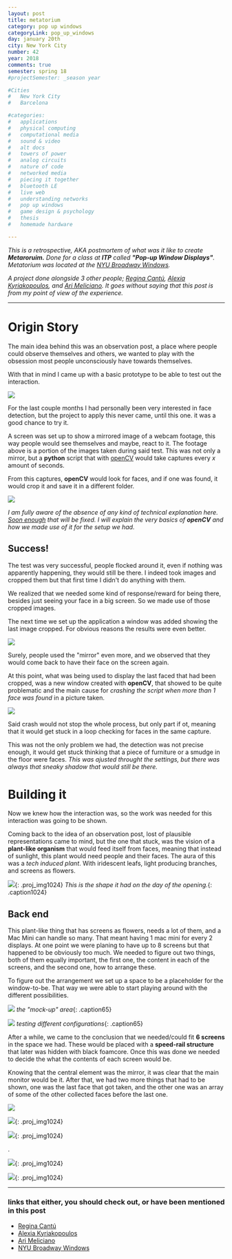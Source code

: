 ```yaml
---
layout: post
title: metatorium
category: pop up windows
categoryLink: pop_up_windows
day: january 20th
city: New York City
number: 42
year: 2018
comments: true
semester: spring 18
#projectSemester: _season year

#Cities
#	New York City
#	Barcelona

#categories:
#	applications
#	physical computing 
#	computational media 
#	sound & video 
#	alt docs
#	towers of power 
#	analog circuits 
#	nature of code
#	networked media
#	piecing it together
#	bluetooth LE
#	live web
#	understanding networks
#	pop up windows
#	game design & psychology
#	thesis
#	homemade hardware

---
```


_This is a retrospective, AKA postmortem of what was it like to create **Metaroruim.** Done for a class at **ITP** called **"Pop-up Window Displays"**. Metatorium was located at the [NYU Broadway Windows](https://www.google.com/maps/place/40°43'54.9%22N+73°59'29.7%22W/@40.731923,-73.992312,18z/data=!3m1!4b1!4m6!3m5!1s0x0:0x0!7e2!8m2!3d40.7319232!4d-73.9915898)._

_A project done alongside 3 other people; [Regina Cantú](http://www.reginacantu.com/), [Alexia Kyriakopoulos](http://www.alexiak.com), and [Ari Meliciano](http://www.ariciano.com). It goes without saying that this post is from my point of view of the experience._

---

# Origin Story

The main idea behind this was an observation post, a place where people could observe themselves and others, we wanted to play with the obsession most people unconsciously have towards themselves.

With that in mind I came up with a basic prototype to be able to test out the interaction.

![](/img/thumnailsBlog/42_8.gif)

For the last couple months I had personally been very interested in face detection, but the project to apply this never came, until this one. it was a good chance to try it.

A screen was set up to show a mirrored image of a webcam footage, this way people would see themselves and maybe, react to it. The footage above is a portion of the images taken during said test. This was not only a mirror, but a **python** script that with [openCV]() would take captures every _x_ amount of seconds.

From this captures, **openCV** would look for faces, and if one was found, it would crop it and save it in a different folder.

![](/img/thumnailsBlog/42_9.gif)

_I am fully aware of the absence of any kind of technical explanation here. [Soon enough]() that will be fixed. I will explain the very basics of **openCV** and how we made use of it for the setup we had._

## Success!

The test was very successful, people flocked around it, even if nothing was apparently happening, they would still be there. I indeed took images and cropped them but that first time I didn't do anything with them.

We realized that we needed some kind of response/reward for being there, besides just seeing your face in a big screen. So we made use of those cropped images.

The next time we set up the application a window was added showing the last image cropped. For obvious reasons the results were even better.

![](/img/thumnailsBlog/42_10.gif)

Surely, people used the "mirror" even more, and we observed that they would come back to have their face on the screen again.

At this point, what was being used to display the last faced that had been cropped, was a new window created with **openCV**, that showed to be quite problematic and the main cause for _crashing the script when more than 1 face was found_ in a picture taken.

![](/img/thumnailsBlog/42_11.gif)

Said crash would not stop the whole process, but only part if ot, meaning that it would get stuck in a loop checking for faces in the same capture.

This was not the only problem we had, the detection was not precise enough, it would get stuck thinking that a piece of furniture or a smudge in the floor were faces. _This was ajusted throught the settings, but there was always that sneaky shadow that would still be there._

# Building it

Now we knew how the interaction was, so the work was needed for this interaction was going to be shown.

Coming back to the idea of an observation post, lost of plausible representations came to mind, but the one that stuck, was the vision of a **plant-like organism** that would feed itself from faces, meaning that instead of sunlight, this plant would need people and their faces. The aura of this was a _tech induced plant_. With iridescent leafs, light producing branches, and screens as flowers.

![](/img/thumnailsBlog/42_4.png){: .proj_img1024}
_This is the shape it had on the day of the opening._{: .caption1024}

## Back end

This plant-like thing that has screens as flowers, needs a lot of them, and a Mac Mini can handle so many. That meant having 1 mac mini for every 2 displays. At one point we were planing to have up to 8 screens but that happened to be obviously too much. We needed to figure out two things, both of them equally important, the first one, the content in each of the screens, and the second one, how to arrange these.

To figure out the arrangement we set up a space to be a placeholder for the window-to-be. That way we were able to start playing around with the different possibilities.

![](/img/thumnailsBlog/42_12.png)
*the "mock-up" area*{: .caption65}

![](/img/thumnailsBlog/42_13.png)
*testing different configurations*{: .caption65}

After a while, we came to the conclusion that we needed/could fit **6 screens** in the space we had. These would be placed with a **speed-rail structure** that later was hidden with black foamcore. Once this was done we needed to decide the what the contents of each screen would be.

Knowing that the central element was the mirror, it was clear that the main monitor would be it. After that, we had two more things that had to be shown, one was the last face that got taken, and the other one was an array of some of the other collected faces before the last one. 

![](/img/thumnailsBlog/42_7.svg)

![](/img/thumnailsBlog/42_2.png){: .proj_img1024}

![](/img/thumnailsBlog/42_3.png){: .proj_img1024}

.

![](/img/thumnailsBlog/42_5.png){: .proj_img1024}

![](/img/thumnailsBlog/42_6.png){: .proj_img1024}


---

### links that either, you should check out, or have been mentioned in this post

- [Regina Cantú](http://www.reginacantu.com/)
- [Alexia Kyriakopoulos]()
- [Ari Meliciano](http://www.ariciano.com)
- [NYU Broadway Windows](https://www.google.com/maps/place/40°43'54.9%22N+73°59'29.7%22W/@40.731923,-73.992312,18z/data=!3m1!4b1!4m6!3m5!1s0x0:0x0!7e2!8m2!3d40.7319232!4d-73.9915898)